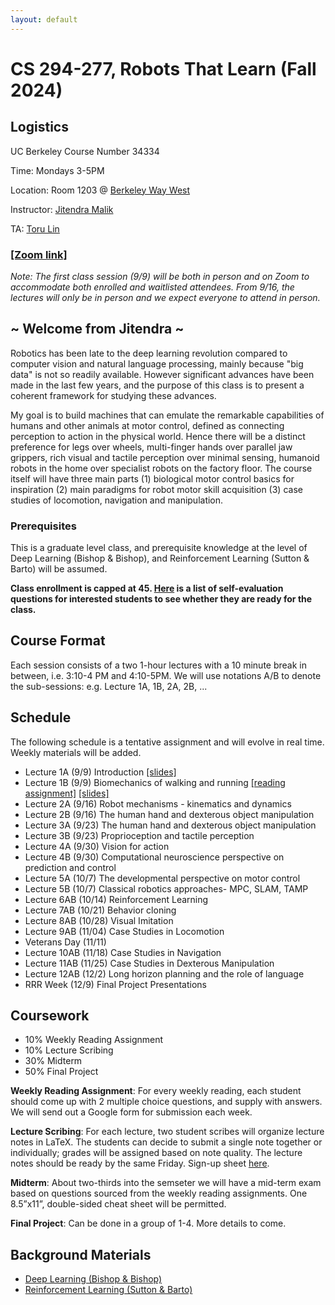```yaml
---
layout: default
---
```


# CS 294-277, Robots That Learn (Fall 2024)

## Logistics

UC Berkeley Course Number 34334

Time: Mondays 3-5PM

Location: Room 1203 @ [Berkeley Way West](https://maps.app.goo.gl/thh2ey5nUR7VsMFB8)

Instructor: [Jitendra Malik](https://people.eecs.berkeley.edu/~malik)

TA: [Toru Lin](https://toruowo.github.io/)

### [[Zoom link]](https://berkeley.zoom.us/j/99993523785?pwd=ihiUdf7jZ3UtAMBobMc5Y5GHoOSiOu.1)

*Note: The first class session (9/9) will be both in person and on Zoom to accommodate both enrolled and waitlisted attendees. From 9/16, the lectures will only be in person and we expect everyone to attend in person.*


## ~ Welcome from Jitendra ~

Robotics has been late to the deep learning revolution compared to computer vision and natural
language processing, mainly because "big data" is not so readily available. However significant
advances have been made in the last few years, and the purpose of this class is to present a
coherent framework for studying these advances.

My goal is to build machines that can emulate the remarkable capabilities of humans and other
animals at motor control, defined as connecting perception to action in the physical world. Hence
there will be a distinct preference for legs over wheels, multi-finger hands over parallel jaw
grippers, rich visual and tactile perception over minimal sensing, humanoid robots in the home
over specialist robots on the factory floor. The course itself will have three main parts (1)
biological motor control basics for inspiration (2) main paradigms for robot motor skill
acquisition (3) case studies of locomotion, navigation and manipulation.

### Prerequisites
This is a graduate level class, and prerequisite knowledge at the level of Deep Learning (Bishop
& Bishop), and Reinforcement Learning (Sutton & Barto) will be assumed.

**Class enrollment is capped at 45. [Here](https://docs.google.com/document/d/10Ue1Vnsc9asUhDXR-cOjPxOLiELoEtKu0GEJUaW3q4M/edit?usp=sharing) is a list of self-evaluation questions for interested students to see whether they are ready for the class.**

## Course Format

Each session consists of a two 1-hour lectures with a 10 minute break in between, i.e. 3:10-4 PM and 4:10-5PM. We will use notations A/B to denote the sub-sessions: e.g. Lecture 1A, 1B, 2A, 2B, ...

## Schedule

The following schedule is a tentative assignment and will evolve in real time. Weekly materials will be added.

* Lecture 1A (9/9) Introduction [[slides]](https://docs.google.com/presentation/d/1UKZNyoHFu8mWRt0XFhaX-5VzRanN-cjR/edit?usp=sharing&ouid=100618406782889124957&rtpof=true&sd=true)
* Lecture 1B (9/9) Biomechanics of walking and running [[reading assignment]](https://forms.gle/5EDyPAzvSoabwEv49) [[slides]](https://docs.google.com/presentation/d/1f394PmuISnU3F_I7eluYVfl1ImPhnsZp/edit?usp=sharing&ouid=100618406782889124957&rtpof=true&sd=true)
* Lecture 2A (9/16) Robot mechanisms - kinematics and dynamics
* Lecture 2B (9/16) The human hand and dexterous object manipulation
* Lecture 3A (9/23) The human hand and dexterous object manipulation
* Lecture 3B (9/23) Proprioception and tactile perception
* Lecture 4A (9/30) Vision for action
* Lecture 4B (9/30) Computational neuroscience perspective on prediction and control
* Lecture 5A (10/7) The developmental perspective on motor control
* Lecture 5B (10/7) Classical robotics approaches- MPC, SLAM, TAMP
* Lecture 6AB (10/14) Reinforcement Learning
* Lecture 7AB (10/21) Behavior cloning
* Lecture 8AB (10/28) Visual Imitation
* Lecture 9AB (11/04) Case Studies in Locomotion
* Veterans Day (11/11)
* Lecture 10AB (11/18) Case Studies in Navigation
* Lecture 11AB (11/25) Case Studies in Dexterous Manipulation
* Lecture 12AB (12/2) Long horizon planning and the role of language
* RRR Week (12/9) Final Project Presentations

## Coursework

- 10% Weekly Reading Assignment
- 10% Lecture Scribing
- 30% Midterm
- 50% Final Project

**Weekly Reading Assignment**: For every weekly reading, each student should come up with 2 multiple choice questions, and supply with answers. We will send out a Google form for submission each week.

**Lecture Scribing**: For each lecture, two student scribes will organize lecture notes in LaTeX. The students can decide to submit a single note together or individually; grades will be assigned based on note quality. The lecture notes should be ready by the same Friday. Sign-up sheet [here](https://docs.google.com/spreadsheets/d/1TQzGYdRPp4Wtx0MXxJ19brMyj-wWIv6f1JznIZG42Lk/edit?usp=sharing).

**Midterm**: About two-thirds into the semseter we will have a mid-term exam based on questions sourced from the weekly reading assignments. One 8.5”x11”, double-sided cheat sheet will be permitted.

**Final Project**: Can be done in a group of 1-4. More details to come.

## Background Materials

* [Deep Learning (Bishop & Bishop)](https://www.bishopbook.com/)
* [Reinforcement Learning (Sutton & Barto)](http://incompleteideas.net/book/the-book-2nd.html)
